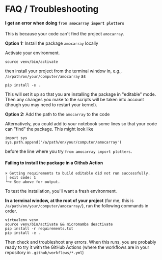 FAQ / Troubleshooting
======================


#### I get an error when doing `from amocarray import plotters`

This is because your code can't find the project `amocarray`.

**Option 1:** Install the package `amocarray` locally

Activate your environment.

```
source venv/bin/activate
```

then install your project from the terminal window in, e.g., `/a/path/on/your/computer/amocarray` as
```
pip install -e .
```
This will set it up so that you are installing the package in "editable" mode.  Then any changes you make to the scripts will be taken into account (though you may need to restart your kernel).

**Option 2:** Add the path to the `amocarray` to the code

Alternatively, you could add to your notebook some lines so that your code can "find" the package.  This might look like
```
import sys
sys.path.append('/a/path/on/your/computer/amocarray')
```
before the line where you try `from amocarray import plotters`.

#### Failing to install the package in a Github Action

```
× Getting requirements to build editable did not run successfully.
│ exit code: 1
╰─> See above for output.
```

To test the installation, you'll want a fresh environment.

**In a terminal window, at the root of your project** (for me, this is `/a/path/on/your/computer/amocarray/`), run the following commands in order.
```
virtualenv venv
source venv/bin/activate && micromamba deactivate
pip install -r requirements.txt
pip install -e .
```

Then check and troubleshoot any errors.  When this runs, you are probably ready to try it with the GitHub Actions (where the workflows are in your repository in `.github/workflows/*.yml`)

